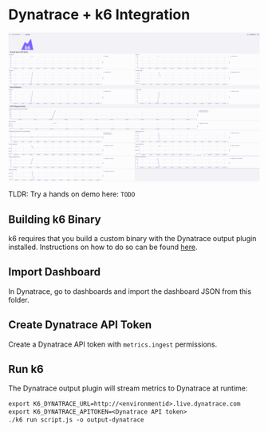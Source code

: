 # Dynatrace + k6 Integration

![Dynatrace dashboard](images/dashboard.png)

TLDR: Try a hands on demo here: `TODO`

## Building k6 Binary
k6 requires that you build a custom binary with the Dynatrace output plugin installed. Instructions on how to do so can be found [here](https://github.com/Dynatrace/xk6-output-dynatrace).

## Import Dashboard
In Dynatrace, go to dashboards and import the dashboard JSON from this folder.

## Create Dynatrace API Token
Create a Dynatrace API token with `metrics.ingest` permissions.

## Run k6

The Dynatrace output plugin will stream metrics to Dynatrace at runtime:

```
export K6_DYNATRACE_URL=http://<environmentid>.live.dynatrace.com 
export K6_DYNATRACE_APITOKEN=<Dynatrace API token>
./k6 run script.js -o output-dynatrace
```
